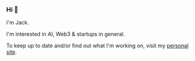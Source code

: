 ### Hi  👋

I'm Jack.

I'm interested in AI, Web3 & startups in general.

To keep up to date and/or find out what I'm working on, visit my [personal site](https://jackdolbs.me).

<!--
**JackDolbs/jackdolbs** is a ✨ _special_ ✨ repository because its `README.md` (this file) appears on your GitHub profile.

Here are some ideas to get you started:

- 🔭 I’m currently working on ...
- 🌱 I’m currently learning ...
- 👯 I’m looking to collaborate on ...
- 🤔 I’m looking for help with ...
- 💬 Ask me about ...
- 📫 How to reach me: ...
- 😄 Pronouns: ...
- ⚡ Fun fact: ...
-->
